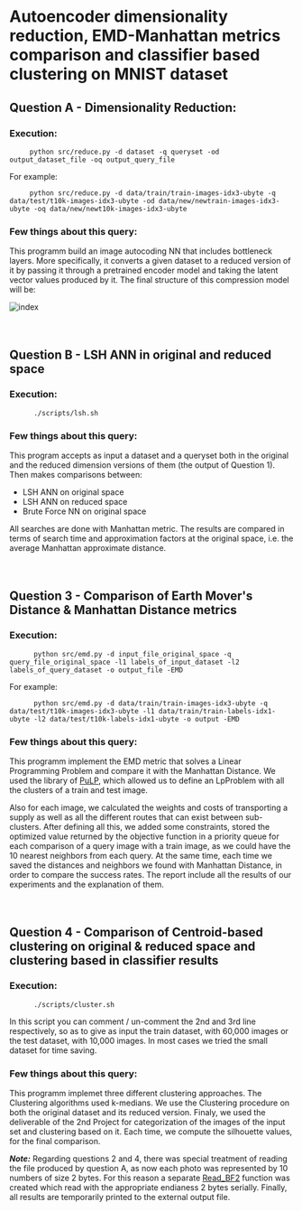 # Autoencoder dimensionality reduction, EMD-Manhattan metrics comparison and classifier based clustering on MNIST dataset </br>


## Question A - Dimensionality Reduction:

  ### Execution:
         python src/reduce.py -d dataset -q queryset -od output_dataset_file -oq output_query_file

   For example:
   
         python src/reduce.py -d data/train/train-images-idx3-ubyte -q data/test/t10k-images-idx3-ubyte -od data/new/newtrain-images-idx3-ubyte -oq data/new/newt10k-images-idx3-ubyte
         
  ### Few things about this query:
  This programm build an image autocoding NN that includes bottleneck layers. More specifically, it converts a given dataset to a reduced version of it by passing it through a pretrained encoder model and taking the latent vector values produced by it. The final structure of this compression model will be:
      
![index](https://user-images.githubusercontent.com/60033683/110159038-d429d100-7df2-11eb-831c-12ddfd77e4d5.png) </br></br></br>

## Question B - LSH ANN in original and reduced space
  
   ### Execution:
          ./scripts/lsh.sh
   ### Few things about this query:
   This program accepts as input a dataset and a queryset both in the original and the reduced dimension versions of them (the output of Question 1). Then makes comparisons between:
   * LSH ANN on original space
   * LSH ANN on reduced space
   * Brute Force NN on original space

All searches are done with Manhattan metric. The results are compared in terms of search time and approximation factors at the original space, i.e. the average Manhattan approximate distance. </br></br></br>

## Question 3 - Comparison of Earth Mover's Distance & Manhattan Distance metrics

   ### Execution:
          python src/emd.py -d input_file_original_space -q query_file_original_space -l1 labels_of_input_dataset -l2 labels_of_query_dataset -o output_file -EMD
          
   For example:
          
          python src/emd.py -d data/train/train-images-idx3-ubyte -q data/test/t10k-images-idx3-ubyte -l1 data/train/train-labels-idx1-ubyte -l2 data/test/t10k-labels-idx1-ubyte -o output -EMD
          
   ### Few things about this query:
   This programm implement the EMD metric that solves a Linear Programming Problem and compare it with the Manhattan Distance. We used the library of [PuLP](https://pypi.org/project/PuLP/), which allowed us to define an LpProblem with all the clusters of a train and test image. 
    
   Also for each image, we calculated the weights and costs of transporting a supply as well as all the different routes that can exist between sub-clusters. After defining all this, we added some constraints, stored the optimized value returned by the objective function in a priority queue for each comparison of a query image with a train image, as we could have the 10 nearest neighbors from each query. At the same time, each time we saved the distances and neighbors we found with Manhattan Distance, in order to compare the success rates. The report include all the results of our experiments and the explanation of them. </br></br></br>
  
## Question 4 - Comparison of Centroid-based clustering on original & reduced space and clustering based in classifier results

   ### Execution:
          ./scripts/cluster.sh
          
  In this script you can comment / un-comment the 2nd and 3rd line respectively, so as to give as input the train dataset, with 60,000 images or the test dataset, with 10,000 images. In most cases we tried the small dataset for time saving. 
  
   ### Few things about this query:
  This programm implemet three different clustering approaches. The Clustering algorithms used k-medians. We use the Clustering procedure on both the original dataset and its reduced version. Finaly, we used the deliverable of the 2nd Project for categorization of the images of the input set and clustering based on it. Each time, we compute the silhouette values, for the final comparison.
  

***Note:*** Regarding questions 2 and 4, there was special treatment of reading the file produced by question A, as now each photo was represented by 10 numbers of size 2 bytes. For this reason a separate [Read_BF2](https://github.com/alexaapo/Autoencoder-Dimensionality-Reduction/blob/73dc367cbbb59331bbd0286c11dcd5b93338b8a3/src/read_binary_file.cpp#L64) function was created which read with the appropriate endianess 2 bytes serially. Finally, all results are temporarily printed to the external output file. 
